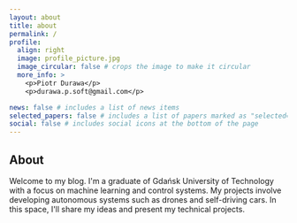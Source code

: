 ```yaml
---
layout: about
title: about
permalink: /
profile:
  align: right
  image: profile_picture.jpg
  image_circular: false # crops the image to make it circular
  more_info: >
    <p>Piotr Durawa</p>
    <p>durawa.p.soft@gmail.com</p>

news: false # includes a list of news items
selected_papers: false # includes a list of papers marked as "selected={true}"
social: false # includes social icons at the bottom of the page
---
```


<!-- ![Alt text](./assets/img/flowers.jpg "background image") -->

## About

Welcome to my blog. I'm a graduate of Gdańsk University of Technology with a focus on machine learning and control systems. 
My projects involve developing autonomous systems such as drones and self-driving cars. In this space, I'll share my ideas and present my technical projects.
